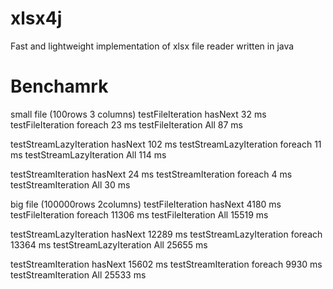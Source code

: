 xlsx4j
======

Fast and lightweight implementation of xlsx file reader written in java

Benchamrk
=========

small file (100rows 3 columns)
 testFileIteration hasNext 32 ms
 testFileIteration foreach 23 ms
 testFileIteration All 87 ms
 
 testStreamLazyIteration hasNext 102 ms
 testStreamLazyIteration foreach 11 ms
 testStreamLazyIteration All 114 ms
 
 testStreamIteration hasNext 24 ms
 testStreamIteration foreach 4 ms
 testStreamIteration All 30 ms
 
big file (100000rows 2columns)
 testFileIteration hasNext 4180 ms
 testFileIteration foreach 11306 ms
 testFileIteration All 15519 ms
 
 testStreamLazyIteration hasNext 12289 ms
 testStreamLazyIteration foreach 13364 ms
 testStreamLazyIteration All 25655 ms
 
 testStreamIteration hasNext 15602 ms
 testStreamIteration foreach 9930 ms
 testStreamIteration All 25533 ms

